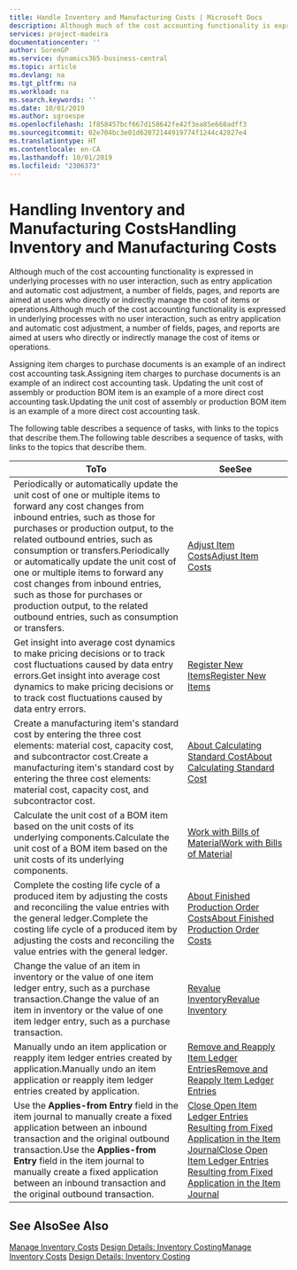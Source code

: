 ```yaml
---
title: Handle Inventory and Manufacturing Costs | Microsoft Docs
description: Although much of the cost accounting functionality is expressed in underlying processes with no user interaction, such as entry application and automatic cost adjustment, a number of fields, pages, and reports are aimed at users who directly or indirectly manage the cost of items or operations.
services: project-madeira
documentationcenter: ''
author: SorenGP
ms.service: dynamics365-business-central
ms.topic: article
ms.devlang: na
ms.tgt_pltfrm: na
ms.workload: na
ms.search.keywords: ''
ms.date: 10/01/2019
ms.author: sgroespe
ms.openlocfilehash: 1f858457bcf667d158642fe42f3ea85e668adff3
ms.sourcegitcommit: 02e704bc3e01d62072144919774f1244c42827e4
ms.translationtype: HT
ms.contentlocale: en-CA
ms.lasthandoff: 10/01/2019
ms.locfileid: "2306373"
---
```

# <a name="handling-inventory-and-manufacturing-costs"></a><span data-ttu-id="39478-103">Handling Inventory and Manufacturing Costs</span><span class="sxs-lookup"><span data-stu-id="39478-103">Handling Inventory and Manufacturing Costs</span></span>
<span data-ttu-id="39478-104">Although much of the cost accounting functionality is expressed in underlying processes with no user interaction, such as entry application and automatic cost adjustment, a number of fields, pages, and reports are aimed at users who directly or indirectly manage the cost of items or operations.</span><span class="sxs-lookup"><span data-stu-id="39478-104">Although much of the cost accounting functionality is expressed in underlying processes with no user interaction, such as entry application and automatic cost adjustment, a number of fields, pages, and reports are aimed at users who directly or indirectly manage the cost of items or operations.</span></span>  

 <span data-ttu-id="39478-105">Assigning item charges to purchase documents is an example of an indirect cost accounting task.</span><span class="sxs-lookup"><span data-stu-id="39478-105">Assigning item charges to purchase documents is an example of an indirect cost accounting task.</span></span> <span data-ttu-id="39478-106">Updating the unit cost of assembly or production BOM item is an example of a more direct cost accounting task.</span><span class="sxs-lookup"><span data-stu-id="39478-106">Updating the unit cost of assembly or production BOM item is an example of a more direct cost accounting task.</span></span>  

 <span data-ttu-id="39478-107">The following table describes a sequence of tasks, with links to the topics that describe them.</span><span class="sxs-lookup"><span data-stu-id="39478-107">The following table describes a sequence of tasks, with links to the topics that describe them.</span></span>   

|<span data-ttu-id="39478-108">**To**</span><span class="sxs-lookup"><span data-stu-id="39478-108">**To**</span></span>|<span data-ttu-id="39478-109">**See**</span><span class="sxs-lookup"><span data-stu-id="39478-109">**See**</span></span>|  
|------------|-------------|  
|<span data-ttu-id="39478-110">Periodically or automatically update the unit cost of one or multiple items to forward any cost changes from inbound entries, such as those for purchases or production output, to the related outbound entries, such as consumption or transfers.</span><span class="sxs-lookup"><span data-stu-id="39478-110">Periodically or automatically update the unit cost of one or multiple items to forward any cost changes from inbound entries, such as those for purchases or production output, to the related outbound entries, such as consumption or transfers.</span></span>|[<span data-ttu-id="39478-111">Adjust Item Costs</span><span class="sxs-lookup"><span data-stu-id="39478-111">Adjust Item Costs</span></span>](inventory-how-adjust-item-costs.md)|  
|<span data-ttu-id="39478-112">Get insight into average cost dynamics to make pricing decisions or to track cost fluctuations caused by data entry errors.</span><span class="sxs-lookup"><span data-stu-id="39478-112">Get insight into average cost dynamics to make pricing decisions or to track cost fluctuations caused by data entry errors.</span></span>|[<span data-ttu-id="39478-113">Register New Items</span><span class="sxs-lookup"><span data-stu-id="39478-113">Register New Items</span></span>](inventory-how-register-new-items.md)|  
|<span data-ttu-id="39478-114">Create a manufacturing item's standard cost by entering the three cost elements: material cost, capacity cost, and subcontractor cost.</span><span class="sxs-lookup"><span data-stu-id="39478-114">Create a manufacturing item's standard cost by entering the three cost elements: material cost, capacity cost, and subcontractor cost.</span></span>|[<span data-ttu-id="39478-115">About Calculating Standard Cost</span><span class="sxs-lookup"><span data-stu-id="39478-115">About Calculating Standard Cost</span></span>](finance-about-calculating-standard-cost.md)|  
|<span data-ttu-id="39478-116">Calculate the unit cost of a BOM item based on the unit costs of its underlying components.</span><span class="sxs-lookup"><span data-stu-id="39478-116">Calculate the unit cost of a BOM item based on the unit costs of its underlying components.</span></span>|[<span data-ttu-id="39478-117">Work with Bills of Material</span><span class="sxs-lookup"><span data-stu-id="39478-117">Work with Bills of Material</span></span>](inventory-how-work-BOMs.md)|  
|<span data-ttu-id="39478-118">Complete the costing life cycle of a produced item by adjusting the costs and reconciling the value entries with the general ledger.</span><span class="sxs-lookup"><span data-stu-id="39478-118">Complete the costing life cycle of a produced item by adjusting the costs and reconciling the value entries with the general ledger.</span></span>|[<span data-ttu-id="39478-119">About Finished Production Order Costs</span><span class="sxs-lookup"><span data-stu-id="39478-119">About Finished Production Order Costs</span></span>](finance-about-finished-production-order-costs.md)|  
|<span data-ttu-id="39478-120">Change the value of an item in inventory or the value of one item ledger entry, such as a purchase transaction.</span><span class="sxs-lookup"><span data-stu-id="39478-120">Change the value of an item in inventory or the value of one item ledger entry, such as a purchase transaction.</span></span>|[<span data-ttu-id="39478-121">Revalue Inventory</span><span class="sxs-lookup"><span data-stu-id="39478-121">Revalue Inventory</span></span>](inventory-how-revalue-inventory.md)|
|<span data-ttu-id="39478-122">Manually undo an item application or reapply item ledger entries created by application.</span><span class="sxs-lookup"><span data-stu-id="39478-122">Manually undo an item application or reapply item ledger entries created by application.</span></span>|[<span data-ttu-id="39478-123">Remove and Reapply Item Ledger Entries</span><span class="sxs-lookup"><span data-stu-id="39478-123">Remove and Reapply Item Ledger Entries</span></span>](finance-how-to-remove-and-reapply-item-entries.md)|  
|<span data-ttu-id="39478-124">Use the **Applies-from Entry** field in the item journal to manually create a fixed application between an inbound transaction and the original outbound transaction.</span><span class="sxs-lookup"><span data-stu-id="39478-124">Use the **Applies-from Entry** field in the item journal to manually create a fixed application between an inbound transaction and the original outbound transaction.</span></span>|[<span data-ttu-id="39478-125">Close Open Item Ledger Entries Resulting from Fixed Application in the Item Journal</span><span class="sxs-lookup"><span data-stu-id="39478-125">Close Open Item Ledger Entries Resulting from Fixed Application in the Item Journal</span></span>](finance-how-to-close-open-item-ledger-entries-resulting-from-fixed-application-in-the-item-journal.md)|  

## <a name="see-also"></a><span data-ttu-id="39478-126">See Also</span><span class="sxs-lookup"><span data-stu-id="39478-126">See Also</span></span>  
<span data-ttu-id="39478-127">[Manage Inventory Costs](finance-manage-inventory-costs.md)
[Design Details: Inventory Costing](design-details-inventory-costing.md)</span><span class="sxs-lookup"><span data-stu-id="39478-127">[Manage Inventory Costs](finance-manage-inventory-costs.md)
[Design Details: Inventory Costing](design-details-inventory-costing.md)</span></span>
